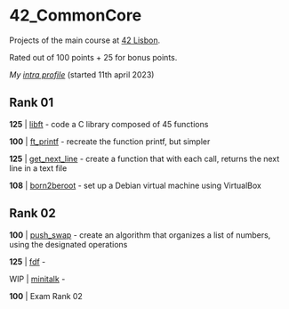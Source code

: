 # 42_CommonCore

Projects of the main course at [42 Lisbon](https://www.42lisboa.com/).

Rated out of 100 points + 25 for bonus points.

*My [intra profile](https://profile.intra.42.fr/users/rvaz)* (started 11th april 2023)


## Rank 01
**125** | [libft](./rank01/libft) - code a C library composed of 45 functions

**100** | [ft_printf](./rank01/ft_printf) - recreate the function printf, but simpler

**125** | [get_next_line](./rank01/get_next_line) - create a function that with each call, returns the next line in a text file

**108** | [born2beroot](./rank01/born2beroot) - set up a Debian virtual machine using VirtualBox

## Rank 02
**100** | [push_swap](./rank02/push_swap) - create an algorithm that organizes a list of numbers, using the designated operations

**125** | [fdf](./rank02/fdf) -

WIP | [minitalk](./rank02/minitalk) -

**100** | Exam Rank 02
